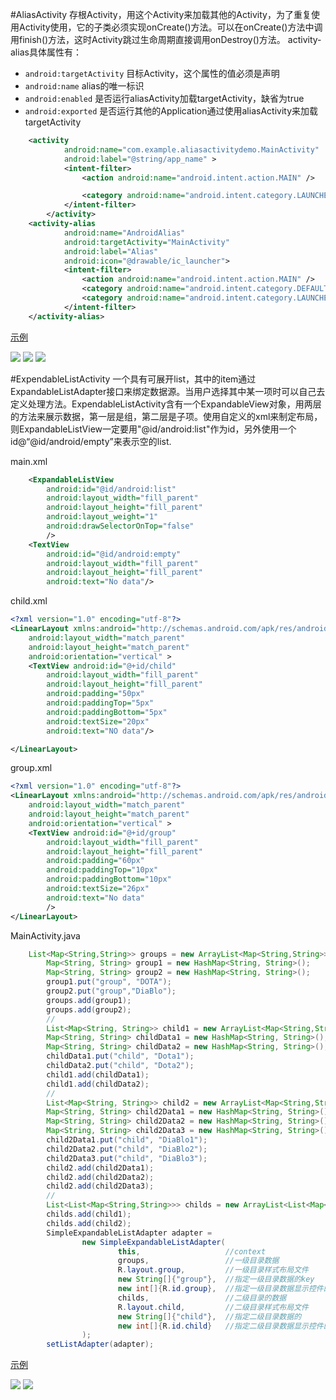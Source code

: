 #AliasActivity
存根Activity，用这个Activity来加载其他的Activity，为了重复使用Activity使用，它的子类必须实现onCreate()方法。可以在onCreate()方法中调用finish()方法，这时Activity跳过生命周期直接调用onDestroy()方法。
activity-alias具体属性有：
- `android:targetActivity` 目标Activity，这个属性的值必须是声明
- `android:name` alias的唯一标识
- `android:enabled` 是否运行aliasActivity加载targetActivity，缺省为true
- `android:exported` 是否运行其他的Application通过使用aliasActivity来加载targetActivity

```XML
    <activity
            android:name="com.example.aliasactivitydemo.MainActivity"
            android:label="@string/app_name" >
            <intent-filter>
                <action android:name="android.intent.action.MAIN" />

                <category android:name="android.intent.category.LAUNCHER" />
            </intent-filter>
        </activity>
    <activity-alias 
            android:name="AndroidAlias"
            android:targetActivity="MainActivity"
            android:label="Alias"
            android:icon="@drawable/ic_launcher">
            <intent-filter>
                <action android:name="android.intent.action.MAIN" />  
            	<category android:name="android.intent.category.DEFAULT" />  
            	<category android:name="android.intent.category.LAUNCHER" /> 
            </intent-filter>
    </activity-alias> 
```
[示例](https://github.com/zt1991616/AliasActivityDemo)

![](https://github.com/zt1991616/blog/raw/master/Image/14041001.png)
![](https://github.com/zt1991616/blog/raw/master/Image/14041002.png)
![](https://github.com/zt1991616/blog/raw/master/Image/14041003.png)

#ExpendableListActivity
一个具有可展开list，其中的item通过ExpandableListAdapter接口来绑定数据源。当用户选择其中某一项时可以自己去定义处理方法。ExpendableListActivity含有一个ExpandableView对象，用两层的方法来展示数据，第一层是组，第二层是子项。使用自定义的xml来制定布局，则ExpandableListView一定要用"@id/android:list"作为id，另外使用一个id@“@id/android/empty”来表示空的list.

main.xml
```xml
	<ExpandableListView 
	    android:id="@id/android:list"
	    android:layout_width="fill_parent"
	    android:layout_height="fill_parent"
	    android:layout_weight="1"
	    android:drawSelectorOnTop="false"
	    />
	<TextView 
	    android:id="@id/android:empty"
	    android:layout_width="fill_parent"
	    android:layout_height="fill_parent"
	    android:text="No data"/>
```
child.xml
```xml
<?xml version="1.0" encoding="utf-8"?>
<LinearLayout xmlns:android="http://schemas.android.com/apk/res/android"
    android:layout_width="match_parent"
    android:layout_height="match_parent"
    android:orientation="vertical" >
    <TextView android:id="@+id/child"
        android:layout_width="fill_parent"
        android:layout_height="fill_parent"
        android:padding="50px"
        android:paddingTop="5px"
        android:paddingBottom="5px"
        android:textSize="20px"
        android:text="NO data"/>

</LinearLayout>
```
group.xml
```xml
<?xml version="1.0" encoding="utf-8"?>
<LinearLayout xmlns:android="http://schemas.android.com/apk/res/android"
    android:layout_width="match_parent"
    android:layout_height="match_parent"
    android:orientation="vertical" >
    <TextView android:id="@+id/group"
        android:layout_width="fill_parent"
        android:layout_height="fill_parent"
        android:padding="60px"
        android:paddingTop="10px"
        android:paddingBottom="10px"
        android:textSize="26px"
        android:text="No data"
        />
</LinearLayout>
```
MainActivity.java
```java
	List<Map<String,String>> groups = new ArrayList<Map<String,String>>();
		Map<String, String> group1 = new HashMap<String, String>();
		Map<String, String> group2 = new HashMap<String, String>();
		group1.put("group", "DOTA");
		group2.put("group","DiaBlo");
		groups.add(group1);
		groups.add(group2);
		//
		List<Map<String, String>> child1 = new ArrayList<Map<String,String>>();
		Map<String, String> childData1 = new HashMap<String, String>();
		Map<String, String> childData2 = new HashMap<String, String>();
		childData1.put("child", "Dota1");
		childData2.put("child", "Dota2");
		child1.add(childData1);
		child1.add(childData2);
		//
		List<Map<String, String>> child2 = new ArrayList<Map<String,String>>();
		Map<String, String> child2Data1 = new HashMap<String, String>();
		Map<String, String> child2Data2 = new HashMap<String, String>();
		Map<String, String> child2Data3 = new HashMap<String, String>();
		child2Data1.put("child", "DiaBlo1");
		child2Data2.put("child", "DiaBlo2");
		child2Data3.put("child", "DiaBlo3");
		child2.add(child2Data1);
		child2.add(child2Data2);
		child2.add(child2Data3);
		//
		List<List<Map<String,String>>> childs = new ArrayList<List<Map<String,String>>>();
		childs.add(child1);
		childs.add(child2);
		SimpleExpandableListAdapter adapter = 
				new SimpleExpandableListAdapter(
						this, 					//context
						groups,					//一级目录数据
						R.layout.group, 		//一级目录样式布局文件
						new String[]{"group"},	//指定一级目录数据的key
						new int[]{R.id.group},	//指定一级目录数据显示控件的id
						childs, 				//二级目录的数据
						R.layout.child, 		//二级目录样式布局文件
						new String[]{"child"},	//指定二级目录数据的
						new int[]{R.id.child}	//指定二级目录数据显示控件的
				);
		setListAdapter(adapter);
```
[示例](https://github.com/zt1991616/AliasActivityDemo)

![](https://github.com/zt1991616/blog/raw/master/Image/14041004.png)
![](https://github.com/zt1991616/blog/raw/master/Image/14041005.png)
